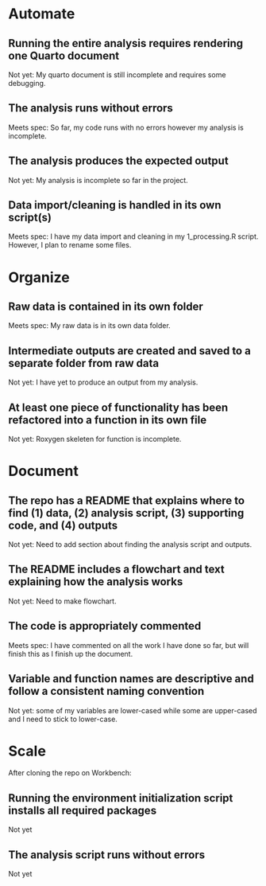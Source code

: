 # Automate

## Running the entire analysis requires rendering one Quarto document
Not yet: My quarto document is still incomplete and requires some debugging. 

## The analysis runs without errors
Meets spec: So far, my code runs with no errors however my analysis is incomplete. 

## The analysis produces the expected output
Not yet: My analysis is incomplete so far in the project. 

## Data import/cleaning is handled in its own script(s)
Meets spec: I have my data import and cleaning in my 1_processing.R script. However, I plan to rename some files. 

# Organize 

## Raw data is contained in its own folder
Meets spec: My raw data is in its own data folder. 

## Intermediate outputs are created and saved to a separate folder from raw data
Not yet: I have yet to produce an output from my analysis. 

## At least one piece of functionality has been refactored into a function in its own file
Not yet: Roxygen skeleten for function is incomplete. 

# Document 

## The repo has a README that explains where to find (1) data, (2) analysis script, (3) supporting code, and (4) outputs
Not yet: Need to add section about finding the analysis script and outputs. 

## The README includes a flowchart and text explaining how the analysis works
Not yet: Need to make flowchart.

## The code is appropriately commented
Meets spec: I have commented on all the work I have done so far, but will finish this as I finish up the document. 

## Variable and function names are descriptive and follow a consistent naming convention
Not yet: some of my variables are lower-cased while some are upper-cased and I need to stick to lower-case. 

# Scale

After cloning the repo on Workbench:

## Running the environment initialization script installs all required packages
Not yet
## The analysis script runs without errors
Not yet 

